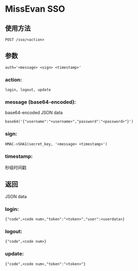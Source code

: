 # MissEvan SSO

## 使用方法

```
POST /sso/<action>
```

## 参数

```
auth='<message> <sign> <timestamp>'
```

### action:

```
login, logout, update
```

### message (base64-encoded):

base64-encoded JSON data

```
base64('{"username":"<username>","password":"<password>"}')
```

### sign:

```
HMAC->SHA1(secret_key, '<message> <timestamp>')
```

### timestamp:

秒级时间戳

## 返回

JSON data

### login:

```
{"code",<code num>,"token":"<token>","user":<userdata>}
```

### logout:

```
{"code",<code num>}
```

### update:

```
{"code",<code num>,"token":"<token>"}
```
